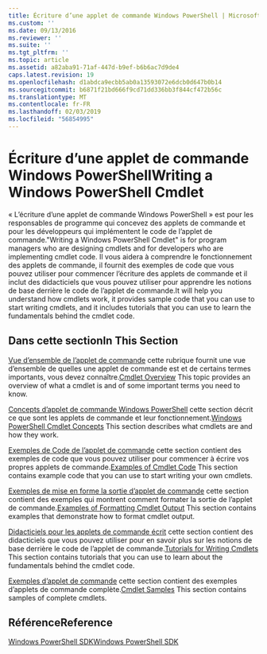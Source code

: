 ```yaml
---
title: Écriture d’une applet de commande Windows PowerShell | Microsoft Docs
ms.custom: ''
ms.date: 09/13/2016
ms.reviewer: ''
ms.suite: ''
ms.tgt_pltfrm: ''
ms.topic: article
ms.assetid: a82aba91-71af-447d-b9ef-b6b6ac7d9de4
caps.latest.revision: 19
ms.openlocfilehash: d1abdca9ecbb5ab0a13593072e6dcb0d647b0b14
ms.sourcegitcommit: b6871f21bd666f9cd71dd336bb3f844cf472b56c
ms.translationtype: MT
ms.contentlocale: fr-FR
ms.lasthandoff: 02/03/2019
ms.locfileid: "56854995"
---
```

# <a name="writing-a-windows-powershell-cmdlet"></a><span data-ttu-id="fe8c7-102">Écriture d’une applet de commande Windows PowerShell</span><span class="sxs-lookup"><span data-stu-id="fe8c7-102">Writing a Windows PowerShell Cmdlet</span></span>

<span data-ttu-id="fe8c7-103">« L’écriture d’une applet de commande Windows PowerShell » est pour les responsables de programme qui concevez des applets de commande et pour les développeurs qui implémentent le code de l’applet de commande.</span><span class="sxs-lookup"><span data-stu-id="fe8c7-103">"Writing a Windows PowerShell Cmdlet" is for program managers who are designing cmdlets and for developers who are implementing cmdlet code.</span></span> <span data-ttu-id="fe8c7-104">Il vous aidera à comprendre le fonctionnement des applets de commande, il fournit des exemples de code que vous pouvez utiliser pour commencer l’écriture des applets de commande et il inclut des didacticiels que vous pouvez utiliser pour apprendre les notions de base derrière le code de l’applet de commande.</span><span class="sxs-lookup"><span data-stu-id="fe8c7-104">It will help you understand how cmdlets work, it provides sample code that you can use to start writing cmdlets, and it includes tutorials that you can use to learn the fundamentals behind the cmdlet code.</span></span>

## <a name="in-this-section"></a><span data-ttu-id="fe8c7-105">Dans cette section</span><span class="sxs-lookup"><span data-stu-id="fe8c7-105">In This Section</span></span>

<span data-ttu-id="fe8c7-106">[Vue d’ensemble de l’applet de commande](./cmdlet-overview.md) cette rubrique fournit une vue d’ensemble de quelles une applet de commande est et de certains termes importants, vous devez connaître.</span><span class="sxs-lookup"><span data-stu-id="fe8c7-106">[Cmdlet Overview](./cmdlet-overview.md) This topic provides an overview of what a cmdlet is and of some important terms you need to know.</span></span>

<span data-ttu-id="fe8c7-107">[Concepts d’applet de commande Windows PowerShell](./windows-powershell-cmdlet-concepts.md) cette section décrit ce que sont les applets de commande et leur fonctionnement.</span><span class="sxs-lookup"><span data-stu-id="fe8c7-107">[Windows PowerShell Cmdlet Concepts](./windows-powershell-cmdlet-concepts.md) This section describes what cmdlets are and how they work.</span></span>

<span data-ttu-id="fe8c7-108">[Exemples de Code de l’applet de commande](./examples-of-cmdlet-code.md) cette section contient des exemples de code que vous pouvez utiliser pour commencer à écrire vos propres applets de commande.</span><span class="sxs-lookup"><span data-stu-id="fe8c7-108">[Examples of Cmdlet Code](./examples-of-cmdlet-code.md) This section contains example code that you can use to start writing your own cmdlets.</span></span>

<span data-ttu-id="fe8c7-109">[Exemples de mise en forme la sortie d’applet de commande](https://msdn.microsoft.com/en-us/65829249-124d-47d0-9bf3-8e397dc55855) cette section contient des exemples qui montrent comment formater la sortie de l’applet de commande.</span><span class="sxs-lookup"><span data-stu-id="fe8c7-109">[Examples of Formatting Cmdlet Output](https://msdn.microsoft.com/en-us/65829249-124d-47d0-9bf3-8e397dc55855) This section contains examples that demonstrate how to format cmdlet output.</span></span>

<span data-ttu-id="fe8c7-110">[Didacticiels pour les applets de commande écrit](./tutorials-for-writing-cmdlets.md) cette section contient des didacticiels que vous pouvez utiliser pour en savoir plus sur les notions de base derrière le code de l’applet de commande.</span><span class="sxs-lookup"><span data-stu-id="fe8c7-110">[Tutorials for Writing Cmdlets](./tutorials-for-writing-cmdlets.md) This section contains tutorials that you can use to learn about the fundamentals behind the cmdlet code.</span></span>

<span data-ttu-id="fe8c7-111">[Exemples d’applet de commande](./cmdlet-samples.md) cette section contient des exemples d’applets de commande complète.</span><span class="sxs-lookup"><span data-stu-id="fe8c7-111">[Cmdlet Samples](./cmdlet-samples.md) This section contains samples of complete cmdlets.</span></span>

## <a name="reference"></a><span data-ttu-id="fe8c7-112">Référence</span><span class="sxs-lookup"><span data-stu-id="fe8c7-112">Reference</span></span>

[<span data-ttu-id="fe8c7-113">Windows PowerShell SDK</span><span class="sxs-lookup"><span data-stu-id="fe8c7-113">Windows PowerShell SDK</span></span>](../windows-powershell-reference.md)
